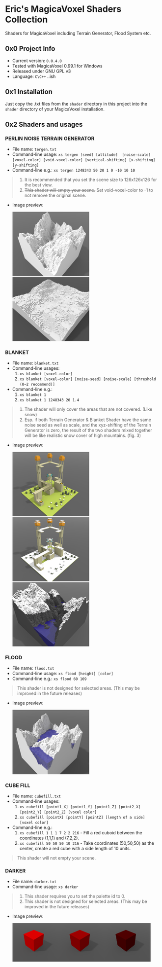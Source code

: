 # Eric's MagicaVoxel Shaders Collection
Shaders for MagicaVoxel including Terrain Generator, Flood System etc.

## 0x0 Project Info
* Current version: `0.0.4.0`
* Tested with MagicaVoxel 0.99.1 for Windows
* Released under GNU GPL v3
* Language: `C\C++` ..ish

## 0x1 Installation
Just copy the .txt files from the `shader` directory in this project into the `shader` directory of your MagicaVoxel installation.

## 0x2 Shaders and usages
### PERLIN NOISE TERRAIN GENERATOR
* File name: `tergen.txt`
* Command-line usage: `xs tergen [seed] [altitude] 
[noise-scale] [voxel-color] [void-voxel-color] [vertical-shifting] [x-shifting] [y-shifting]`
* Command-line e.g.: `xs tergen 1248343 50 20 1 0 -10 10 10`
>1. It is recommended that you set the scene size to 126x126x126 for the best view.
>2. ~~This shader will empty your scene.~~ Set void-voxel-color to -1 to not remove the original scene.
* Image preview:

  <img src="img/tg.png" width="250px"></img><img src="img/tg1.png" width="250px"></img>
### BLANKET
* File name: `blanket.txt`
* Command-line usages: 
  1. `xs blanket [voxel-color]`
  2. `xs blanket [voxel-color] [noise-seed] [noise-scale] [threshold (0~2 recommend)]`
* Command-line e.g.:
  1. `xs blanket 1`
  2. `xs blanket 1 1248343 20 1.4`
>1. The shader will only cover the areas that are not covered. (Like snow)
>2. Esp. if both Terrain Generator & Blanket Shader have the same noise seed as well as scale, and the xyz-shifting of the Terrain Generator is zero, the result of the two shaders mixed together will be like realistic snow cover of high mountains. (fig. 3)
* Image preview:

  <img src="img/b.png" width="250px"></img>
  <img src="img/b1.png" width="250px"></img>
  <img src="img/b2.png" width="250px"></img>
### FLOOD
* File name: `flood.txt`
* Command-line usage: `xs flood [height] [color]`
* Command-line e.g.: `xs flood 60 169`
>This shader is not designed for selected areas. (This may be improved in the future releases)
* Image preview:

  <img src="img/f.png" width="250px"></img>
### CUBE FILL
* File name: `cubefill.txt`
* Command-line usages:
  1. `xs cubefill [point1_X] [point1_Y] [point1_Z] [point2_X] [point2_Y] [point2_Z] [voxel color]`
  2. `xs cubefill [pointX] [pointY] [pointZ] [length of a side] [voxel color]`
* Command-line e.g.:
  1. `xs cubefill 1 1 1 7 2 2 216` - Fill a red cuboid between the coordinates (1,1,1) and (7,2,2).
  2. `xs cubefill 50 50 50 10 216` - Take coordinates (50,50,50) as the center, create a red cube with a side length of 10 units.
>This shader will not empty your scene.
### DARKER
* File name: `darker.txt`
* Command-line usage: `xs darker`
>1. This shader requires you to set the palette id to 0.
>2. This shader is not designed for selected areas. (This may be improved in the future releases)
* Image preview:

  <img src="img/d.png" width="150px"></img><img src="img/d1.png" width="150px"></img><img src="img/d2.png" width="150px"></img>


